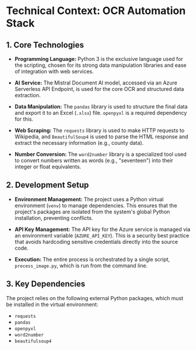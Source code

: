 # Technical Context: OCR Automation Stack

## 1. Core Technologies

- **Programming Language:** Python 3 is the exclusive language used for the scripting, chosen for its strong data manipulation libraries and ease of integration with web services.

- **AI Service:** The Mistral Document AI model, accessed via an Azure Serverless API Endpoint, is used for the core OCR and structured data extraction.

- **Data Manipulation:** The `pandas` library is used to structure the final data and export it to an Excel (`.xlsx`) file. `openpyxl` is a required dependency for this.

- **Web Scraping:** The `requests` library is used to make HTTP requests to Wikipedia, and `BeautifulSoup4` is used to parse the HTML response and extract the necessary information (e.g., county data).

- **Number Conversion:** The `word2number` library is a specialized tool used to convert numbers written as words (e.g., "seventeen") into their integer or float equivalents.

## 2. Development Setup

- **Environment Management:** The project uses a Python virtual environment (`venv`) to manage dependencies. This ensures that the project's packages are isolated from the system's global Python installation, preventing conflicts.

- **API Key Management:** The API key for the Azure service is managed via an environment variable (`AZURE_API_KEY`). This is a security best practice that avoids hardcoding sensitive credentials directly into the source code.

- **Execution:** The entire process is orchestrated by a single script, `process_image.py`, which is run from the command line.

## 3. Key Dependencies

The project relies on the following external Python packages, which must be installed in the virtual environment:

- `requests`
- `pandas`
- `openpyxl`
- `word2number`
- `beautifulsoup4`
